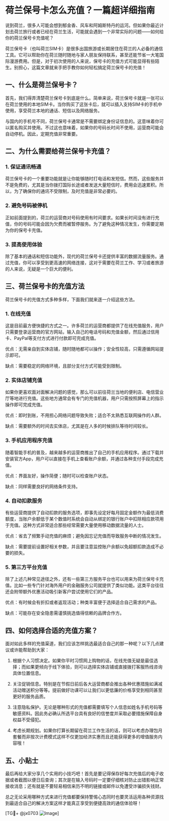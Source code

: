 # 荷兰保号卡怎么充值？一篇超详细指南

说到荷兰，很多人可能会想到郁金香、风车和阿姆斯特丹的运河。但如果你最近计划去荷兰旅行或者已经在荷兰生活，可能就会遇到一个非常实际的问题——如何给你的荷兰保号卡充值呢？

荷兰保号卡（也叫荷兰SIM卡）是很多出国旅游或长期居住在荷兰的人必备的通信工具。它可以帮助你在荷兰随时随地与家人朋友保持联系，甚至还能节省一大笔国际漫游费用。但是，对于初次使用的人来说，保号卡的充值方式可能显得有些陌生。别担心，这篇文章就来手把手教你如何轻松搞定荷兰保号卡的充值！

## 一、什么是荷兰保号卡？

首先，我们得弄清楚荷兰保号卡到底是什么。简单来说，荷兰保号卡就是一张可以在荷兰使用的本地SIM卡。当你购买了这张卡后，就可以插入支持SIM卡的手机中使用，享受荷兰本地的通话、短信以及网络服务。

与国内的手机号不同，荷兰保号卡通常是不需要绑定身份证信息的。这意味着你可以匿名购买并使用。不过这也意味着，如果你的号码长时间不使用，运营商可能会自动停机。因此，定期充值非常重要。

## 二、为什么需要给荷兰保号卡充值？

### 1. 保证通讯畅通

荷兰保号卡的一个重要功能就是让你能够随时打电话和发短信。然而，这些服务并不是免费的，尤其是当你拨打国际长途或者发送大量短信时，费用会迅速累积。所以，为了确保你的通讯不受限制，及时充值是非常必要的。

### 2. 避免号码被停机

正如前面提到的，荷兰的运营商对号码使用有时间要求。如果长时间没有进行充值，你的号码可能会因为欠费而被暂停服务。为了避免这种情况发生，你需要定期为你的保号卡充值。

### 3. 提高使用体验

除了基本的通话和短信功能外，现代的荷兰保号卡还提供丰富的数据流量服务。通过充值，你可以享受到更高速的网络连接，这对于需要在荷兰工作、学习或者旅游的人来说，无疑是一个巨大的便利。

## 三、荷兰保号卡的充值方法

荷兰保号卡的充值方式多种多样，下面我们就来逐一介绍这些方法。

### 1. 在线充值

这是目前最方便快捷的方式之一。许多荷兰的运营商都提供了在线充值服务，用户只需要登录运营商的官方网站，输入自己的电话号码和充值金额，然后通过信用卡、PayPal等支付方式进行付款即可完成充值。

优点：无需亲自到实体店铺，随时随地都可以操作；安全性较高，只需遵循网站提示即可。

缺点：需要稳定的网络环境，且部分支付方式可能受到限制。

### 2. 实体店铺充值

如果你更喜欢面对面解决问题的感觉，那么可以前往荷兰当地的便利店、电信营业厅等地进行充值。这些地方通常会有专门的充值机器，用户只需按照屏幕上的指示操作即可完成充值。

优点：即时到账，不用担心网络问题导致失败；适合不太熟悉互联网操作的人群。

缺点：需要额外的时间去实体店，尤其是在人多的时候排队等待时间较长。

### 3. 手机应用程序充值

随着智能手机的普及，越来越多的运营商推出了自己的手机应用程序。通过下载并安装官方App，用户可以直接在手机上查看账户余额，并通过各种支付手段完成充值。

优点：界面友好，操作简便；随时可以检查账户状态。

缺点：同样需要良好的网络条件支持。

### 4. 自动扣款服务

有些运营商提供了自动扣款的服务选项，即事先设定好每月固定金额作为最低消费额度，当账户余额低于某个数值时系统会自动从绑定的银行账户中扣除相应款项用于充值。这种方式非常适合那些经常需要大量使用移动数据流量的人士。

优点：省去了频繁手动充值的麻烦；避免因忘记充值而导致服务中断的情况发生。

缺点：需要提前设置好相关参数，并且要注意监控账户余额以免超额扣款造成不必要的损失。

### 5. 第三方平台充值

除了上述几种常见途径之外，还有一些第三方服务平台也可以用来为荷兰保号卡充值。比如一些专门针对海外用户的金融服务公司就提供了类似功能。这类平台往往还会附带额外优惠活动吸引新客户尝试使用它们的产品。

优点：有时候会有折扣或者返现活动；种类丰富便于选择适合自己需求的产品。

缺点：可能存在安全隐患需谨慎挑选值得信赖的品牌合作方。

## 四、如何选择合适的充值方案？

面对如此多样的充值渠道，我们应该怎样挑选最适合自己的那一种呢？以下几点建议或许能帮助到大家：

1. 根据个人习惯决定。如果你平时习惯网上购物的话，在线充值无疑是最佳选择；而如果更倾向于线下体验，则可以选择实体店铺或直接拨打客服热线咨询具体位置信息。
   
2. 关注促销信息。特别是在节假日前后各大运营商都会推出各种优惠措施如满减活动赠送积分等等。提前做好功课可以让我们以更低廉的价格享受到相同甚至更好的服务品质。
   
3. 注意隐私保护。无论是哪种形式的充值都需要填写个人信息如姓名手机号码等敏感资料。因此务必确认所选平台具有良好的信誉度并采取必要措施保障自身权益不受侵犯。

4. 考虑长期规划。如果你打算长期留在荷兰工作生活的话，则可以考虑办理包月套餐而非按次计费模式这样不仅更加经济实惠而且还能获得更多的增值服务内容哦！

## 五、小贴士

最后再给大家分享几个实用的小技巧吧！首先是要记得保存好每次充值后的电子收据或者截图以便日后查询；其次是在输入号码时一定要仔细核对防止出错影响正常接收消息；还有就是不要轻易相信来历不明的链接或邮件以免遭受诈骗损失钱财。

总之无论采用哪种方式来进行充值都要保持警惕心态同时也要灵活运用各种资源找到最适合自己的解决方案这样才能真正享受到便捷高效的通信体验呀！

[TG💪+ @jx0703 ![Image](https://github.com/user-attachments/assets/dbca1d08-cadb-493c-b0ec-ad6f7a83f270)]